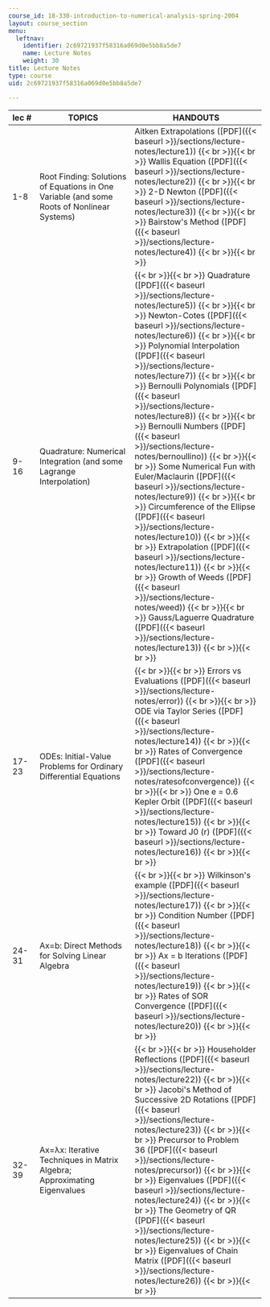 ```yaml
---
course_id: 18-330-introduction-to-numerical-analysis-spring-2004
layout: course_section
menu:
  leftnav:
    identifier: 2c69721937f58316a069d0e5bb8a5de7
    name: Lecture Notes
    weight: 30
title: Lecture Notes
type: course
uid: 2c69721937f58316a069d0e5bb8a5de7

---
```


| lec # | TOPICS | HANDOUTS |
| --- | --- | --- |
| 1-8 | Root Finding: Solutions of Equations in One Variable (and some Roots of Nonlinear Systems) | Aitken Extrapolations ([PDF]({{< baseurl >}}/sections/lecture-notes/lecture1)) {{< br >}}{{< br >}} Wallis Equation ([PDF]({{< baseurl >}}/sections/lecture-notes/lecture2)) {{< br >}}{{< br >}} 2-D Newton ([PDF]({{< baseurl >}}/sections/lecture-notes/lecture3)) {{< br >}}{{< br >}} Bairstow's Method ([PDF]({{< baseurl >}}/sections/lecture-notes/lecture4)) {{< br >}}{{< br >}}  |
| 9-16 | Quadrature: Numerical Integration (and some Lagrange Interpolation) |  {{< br >}}{{< br >}} Quadrature ([PDF]({{< baseurl >}}/sections/lecture-notes/lecture5)) {{< br >}}{{< br >}} Newton-Cotes ([PDF]({{< baseurl >}}/sections/lecture-notes/lecture6)) {{< br >}}{{< br >}} Polynomial Interpolation ([PDF]({{< baseurl >}}/sections/lecture-notes/lecture7)) {{< br >}}{{< br >}} Bernoulli Polynomials ([PDF]({{< baseurl >}}/sections/lecture-notes/lecture8)) {{< br >}}{{< br >}} Bernoulli Numbers ([PDF]({{< baseurl >}}/sections/lecture-notes/bernoullino)) {{< br >}}{{< br >}} Some Numerical Fun with Euler/Maclaurin ([PDF]({{< baseurl >}}/sections/lecture-notes/lecture9)) {{< br >}}{{< br >}} Circumference of the Ellipse ([PDF]({{< baseurl >}}/sections/lecture-notes/lecture10)) {{< br >}}{{< br >}} Extrapolation ([PDF]({{< baseurl >}}/sections/lecture-notes/lecture11)) {{< br >}}{{< br >}} Growth of Weeds ([PDF]({{< baseurl >}}/sections/lecture-notes/weed)) {{< br >}}{{< br >}} Gauss/Laguerre Quadrature ([PDF]({{< baseurl >}}/sections/lecture-notes/lecture13)) {{< br >}}{{< br >}}  |
| 17-23 | ODEs: Initial-Value Problems for Ordinary Differential Equations |  {{< br >}}{{< br >}} Errors vs Evaluations ([PDF]({{< baseurl >}}/sections/lecture-notes/error)) {{< br >}}{{< br >}} ODE via Taylor Series ([PDF]({{< baseurl >}}/sections/lecture-notes/lecture14)) {{< br >}}{{< br >}} Rates of Convergence ([PDF]({{< baseurl >}}/sections/lecture-notes/ratesofconvergence)) {{< br >}}{{< br >}} One e = 0.6 Kepler Orbit ([PDF]({{< baseurl >}}/sections/lecture-notes/lecture15)) {{< br >}}{{< br >}} Toward J0 (r) ([PDF]({{< baseurl >}}/sections/lecture-notes/lecture16)) {{< br >}}{{< br >}}  |
| 24-31 | Ax=b: Direct Methods for Solving Linear Algebra |  {{< br >}}{{< br >}} Wilkinson's example ([PDF]({{< baseurl >}}/sections/lecture-notes/lecture17)) {{< br >}}{{< br >}} Condition Number ([PDF]({{< baseurl >}}/sections/lecture-notes/lecture18)) {{< br >}}{{< br >}} Ax = b Iterations ([PDF]({{< baseurl >}}/sections/lecture-notes/lecture19)) {{< br >}}{{< br >}} Rates of SOR Convergence ([PDF]({{< baseurl >}}/sections/lecture-notes/lecture20)) {{< br >}}{{< br >}}  |
| 32-39 | Ax=λx: Iterative Techniques in Matrix Algebra; Approximating Eigenvalues |  {{< br >}}{{< br >}} Householder Reflections ([PDF]({{< baseurl >}}/sections/lecture-notes/lecture22)) {{< br >}}{{< br >}} Jacobi's Method of Successive 2D Rotations ([PDF]({{< baseurl >}}/sections/lecture-notes/lecture23)) {{< br >}}{{< br >}} Precursor to Problem 36 ([PDF]({{< baseurl >}}/sections/lecture-notes/precursor)) {{< br >}}{{< br >}} Eigenvalues ([PDF]({{< baseurl >}}/sections/lecture-notes/lecture24)) {{< br >}}{{< br >}} The Geometry of QR ([PDF]({{< baseurl >}}/sections/lecture-notes/lecture25)) {{< br >}}{{< br >}} Eigenvalues of Chain Matrix ([PDF]({{< baseurl >}}/sections/lecture-notes/lecture26)) {{< br >}}{{< br >}}